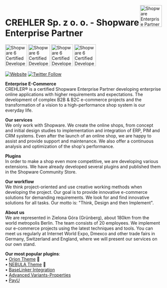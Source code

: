 <img align="right" alt="Shopware Enterprise Partner" src="https://assets.shopware.com/media/badges/partner_labels/shopware_enterprise_partner.svg" width="auto" height="70px">

# CREHLER Sp. z o. o. - Shopware Enterprise Partner

<p align="left">
<img alt="Shopware 6 Certified Developer" src="https://assets.shopware.com/media/badges/certifications/shopware6_certified_developer.svg" width="auto" height="70px">

<img alt="Shopware 6 Certified Developer" src="https://assets.shopware.com/media/badges/certifications/shopware6_certified_developer_adv.svg" width="auto" height="70px">

<img alt="Shopware 6 Certified Developer" src="https://assets.shopware.com/media/badges/certifications/shopware6_certified_template_designer.svg" width="auto" height="70px">

<img alt="Shopware 6 Certified Developer" src="https://assets.shopware.com/media/badges/certifications/shopware6_certified_template_designer_adv.svg" width="auto" height="70px">
</p>

[![Website](https://img.shields.io/website?label=crehler.com&style=for-the-badge&url=https://crehler.com)](https://crehler.com)
[![Twitter Follow](https://img.shields.io/twitter/follow/CrehlerDE?color=1DA1F2&logo=twitter&style=for-the-badge)](https://twitter.com/intent/follow?original_referer=https%3A%2F%2Fgithub.com%2Fcrehler&screen_name=CrehlerDE)

**Enterprise E-Commerce**\
CREHLER® is a certified Shopware Enterprise Partner developing enterprise online applications with higher requirements and expectations. The development of complex B2B & B2C e-commerce projects and the transformation of a vision to a high-performance shop system is our everyday life.

**Our services**\
We only work with Shopware. We create the online shops, from concept and initial design studies to implementation and integration of ERP, PIM and CRM systems. Even after the launch of an online shop, we are happy to assist and provide support and maintenance. We also offer a continuous analysis and optimization of the shop's performance.

**Plugins**\
In order to make a shop even more competitive, we are developing various extensions. We have already developed several plugins and published them in the Shopware Community Store.

**Our workflow**\
We think project-oriented and use creative working methods when developing the project. Our goal is to provide innovative e-commerce solutions for demanding requirements. We look for and find innovative solutions for all tasks. Our motto is: "Think, Design and then Implement".

**About us**\
We are represented in Zielona Góra (Grünberg), about 180km from the world metropolis Berlin. The team consists of 20 employees. We implement our e-commerce projects using the latest techniques and tools. You can meet us regularly at Internet World Expo, Dmexco and other trade fairs in Germany, Switzerland and England, where we will present our services on our own stand.

**Our most popular plugins**:\
• [Orion Theme](https://store.shopware.com/en/crehl74137617741/orion-theme.html?c=4) 🎨\
• [NEBULA Theme](https://store.shopware.com/en/crehl41689638160/nebula-theme.html) 🎨\
• [BaseLinker Integration](https://store.shopware.com/en/crehl97816915330f/baselinker-integration.html)\
• [Advanced Variants-Properties](https://store.shopware.com/en/crehl67589097513/advanced-variants-properties.html)\
• [PayU](https://store.shopware.com/en/crehl78082473062f/payu.html)
